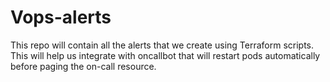 Vops-alerts
===

This repo will contain all the alerts that we create using Terraform scripts. This will help us integrate with oncallbot that will restart pods automatically before paging the on-call resource.


